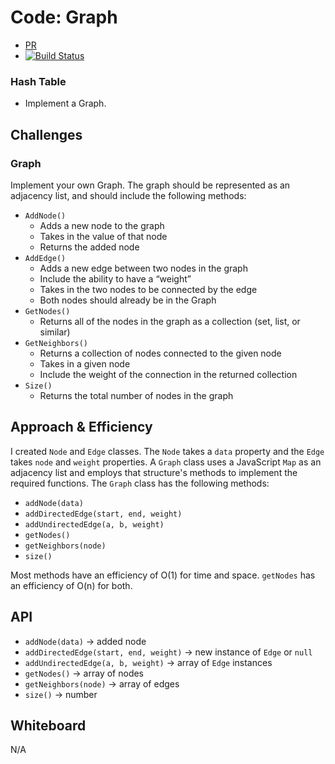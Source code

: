 # Code: Graph
* [PR](https://github.com/charmedsatyr-401-advanced-javascript/data-structures-and-algorithms/pull/25)
* [![Build Status](https://travis-ci.org/charmedsatyr-401-advanced-javascript/data-structures-and-algorithms.svg?branch=graph)](https://travis-ci.org/charmedsatyr-401-advanced-javascript/data-structures-and-algorithms)

### Hash Table
* Implement a Graph.

## Challenges
### Graph
Implement your own Graph. The graph should be represented as an adjacency list, and should include the following methods:
* `AddNode()`
  * Adds a new node to the graph
  * Takes in the value of that node
  * Returns the added node
* `AddEdge()`
  * Adds a new edge between two nodes in the graph
  * Include the ability to have a “weight”
  * Takes in the two nodes to be connected by the edge
  * Both nodes should already be in the Graph
* `GetNodes()`
  * Returns all of the nodes in the graph as a collection (set, list, or similar)
* `GetNeighbors()`
  * Returns a collection of nodes connected to the given node
  * Takes in a given node
  * Include the weight of the connection in the returned collection
* `Size()`
  * Returns the total number of nodes in the graph

## Approach & Efficiency
I created `Node` and `Edge` classes. The `Node` takes a `data` property and the `Edge` takes `node` and `weight` properties. A `Graph` class uses a JavaScript `Map` as an adjacency list and employs that structure's methods to implement the required functions. The `Graph` class has the following methods:

* `addNode(data)`
* `addDirectedEdge(start, end, weight)`
* `addUndirectedEdge(a, b, weight)`
* `getNodes()`
* `getNeighbors(node)`
* `size()`

Most methods have an efficiency of O(1) for time and space. `getNodes` has an efficiency of O(n) for both.

## API
* `addNode(data)` → added node
* `addDirectedEdge(start, end, weight)` → new instance of `Edge` or `null`
* `addUndirectedEdge(a, b, weight)` → array of `Edge` instances
* `getNodes()` → array of nodes
* `getNeighbors(node)` → array of edges
* `size()` → number

## Whiteboard
N/A
